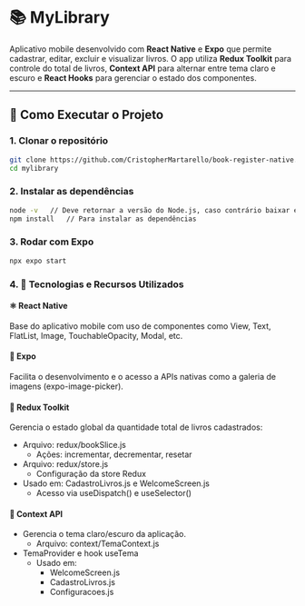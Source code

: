 # 📚 MyLibrary

Aplicativo mobile desenvolvido com **React Native** e **Expo** que permite cadastrar, editar, excluir e visualizar livros. O app utiliza **Redux Toolkit** para controle do total de livros, **Context API** para alternar entre tema claro e escuro e **React Hooks** para gerenciar o estado dos componentes.

---

## 🚀 Como Executar o Projeto

### 1. Clonar o repositório

```bash
git clone https://github.com/CristopherMartarello/book-register-native.git
cd mylibrary
```

### 2. Instalar as dependências
```bash
node -v   // Deve retornar a versão do Node.js, caso contrário baixar em: https://nodejs.org/pt
npm install   // Para instalar as dependências
```

### 3. Rodar com Expo
```bash
npx expo start
```

### 4. 🧠 Tecnologias e Recursos Utilizados
#### ⚛️ React Native
Base do aplicativo mobile com uso de componentes como View, Text, FlatList, Image, TouchableOpacity, Modal, etc.
#### 🚀 Expo
Facilita o desenvolvimento e o acesso a APIs nativas como a galeria de imagens (expo-image-picker).
#### 🧩 Redux Toolkit
Gerencia o estado global da quantidade total de livros cadastrados:
- Arquivo: redux/bookSlice.js
  - Ações: incrementar, decrementar, resetar
- Arquivo: redux/store.js
  - Configuração da store Redux
- Usado em: CadastroLivros.js e WelcomeScreen.js
  - Acesso via useDispatch() e useSelector()
#### 🎨 Context API
- Gerencia o tema claro/escuro da aplicação.
  - Arquivo: context/TemaContext.js
- TemaProvider e hook useTema
  - Usado em:
    - WelcomeScreen.js
    - CadastroLivros.js
    - Configuracoes.js


